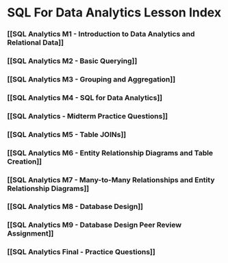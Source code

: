 # SQL For Data Analytics Lesson Index


### [[SQL Analytics M1 - Introduction to Data Analytics and Relational Data]]

### [[SQL Analytics M2 - Basic Querying]]

### [[SQL Analytics M3 - Grouping and Aggregation]]

### [[SQL Analytics M4 - SQL for Data Analytics]]

### [[SQL Analytics - Midterm Practice Questions]]

### [[SQL Analytics M5 - Table JOINs]]

### [[SQL Analytics M6 - Entity Relationship Diagrams and Table Creation]]

### [[SQL Analytics M7 - Many-to-Many Relationships and Entity Relationship Diagrams]]

### [[SQL Analytics M8 - Database Design]]

### [[SQL Analytics M9 - Database Design Peer Review Assignment]]

### [[SQL Analytics Final - Practice Questions]]